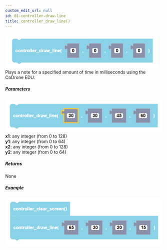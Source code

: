 ```yaml
---
custom_edit_url: null
id: 01-controller-draw-line
title: controller_draw_line()
---
```


![controller draw line block image](controller_draw_line.PNG)<br />
Plays a note for a specified amount of time in milliseconds using the CoDrone EDU.

##### Parameters
![controller draw line block image](controller_draw_line_params.PNG) <br />
**x1**: any integer (from 0 to 128) <br />
**y1**: any integer (from 0 to 64) <br />
**x2**: any integer (from 0 to 128) <br />
**y2**: any integer (from 0 to 64) <br />

##### Returns

None

##### Example

![controller draw line example](controller_draw_line_example.PNG)
